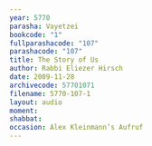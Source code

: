 ```yaml
---
year: 5770
parasha: Vayetzei
bookcode: "1"
fullparashacode: "107"
parashacode: "107"
title: The Story of Us
author: Rabbi Eliezer Hirsch
date: 2009-11-28
archivecode: 57701071
filename: 5770-107-1
layout: audio
moment: 
shabbat: 
occasion: Alex Kleinmann’s Aufruf
---
```

